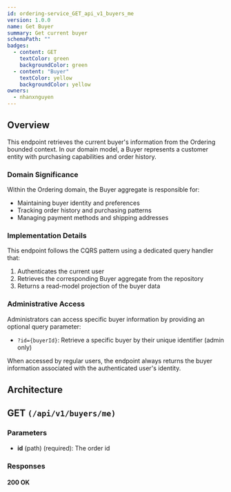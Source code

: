 ```yaml
---
id: ordering-service_GET_api_v1_buyers_me
version: 1.0.0
name: Get Buyer
summary: Get current buyer
schemaPath: ""
badges:
  - content: GET
    textColor: green
    backgroundColor: green
  - content: "Buyer"
    textColor: yellow
    backgroundColor: yellow
owners:
  - nhanxnguyen
---
```


## Overview

This endpoint retrieves the current buyer's information from the Ordering bounded context. In our domain model, a Buyer represents a customer entity with purchasing capabilities and order history.

### Domain Significance

Within the Ordering domain, the Buyer aggregate is responsible for:

- Maintaining buyer identity and preferences
- Tracking order history and purchasing patterns
- Managing payment methods and shipping addresses

### Implementation Details

This endpoint follows the CQRS pattern using a dedicated query handler that:

1. Authenticates the current user
2. Retrieves the corresponding Buyer aggregate from the repository
3. Returns a read-model projection of the buyer data

### Administrative Access

Administrators can access specific buyer information by providing an optional query parameter:

- `?id={buyerId}`: Retrieve a specific buyer by their unique identifier (admin only)

When accessed by regular users, the endpoint always returns the buyer information associated with the authenticated user's identity.

## Architecture

<NodeGraph />

## GET `(/api/v1/buyers/me)`

### Parameters

- **id** (path) (required): The order id

### Responses

#### <span className="text-green-500">200 OK</span>

<SchemaViewer file="response-200.json" maxHeight="500" id="response-200" />
